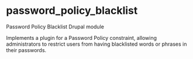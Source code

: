 password_policy_blacklist
=========================

Password Policy Blacklist Drupal module

Implements a plugin for a Password Policy constraint, allowing administrators to
restrict users from having blacklisted words or phrases in their passwords.
